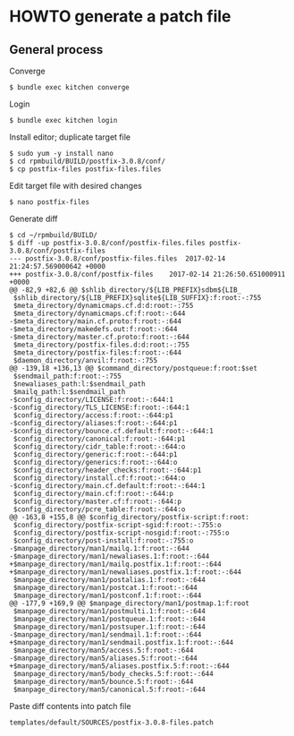 # HOWTO generate a patch file

## General process

Converge

    $ bundle exec kitchen converge

Login

    $ bundle exec kitchen login

Install editor; duplicate target file

    $ sudo yum -y install nano
    $ cd rpmbuild/BUILD/postfix-3.0.8/conf/
    $ cp postfix-files postfix-files.files

Edit target file with desired changes

    $ nano postfix-files

Generate diff

    $ cd ~/rpmbuild/BUILD/
    $ diff -up postfix-3.0.8/conf/postfix-files.files postfix-3.0.8/conf/postfix-files
    --- postfix-3.0.8/conf/postfix-files.files	2017-02-14 21:24:57.569000642 +0000
    +++ postfix-3.0.8/conf/postfix-files	2017-02-14 21:26:50.651000911 +0000
    @@ -82,9 +82,6 @@ $shlib_directory/${LIB_PREFIX}sdbm${LIB_
     $shlib_directory/${LIB_PREFIX}sqlite${LIB_SUFFIX}:f:root:-:755
     $meta_directory/dynamicmaps.cf.d:d:root:-:755
     $meta_directory/dynamicmaps.cf:f:root:-:644
    -$meta_directory/main.cf.proto:f:root:-:644
    -$meta_directory/makedefs.out:f:root:-:644
    -$meta_directory/master.cf.proto:f:root:-:644
     $meta_directory/postfix-files.d:d:root:-:755
     $meta_directory/postfix-files:f:root:-:644
     $daemon_directory/anvil:f:root:-:755
    @@ -139,18 +136,13 @@ $command_directory/postqueue:f:root:$set
     $sendmail_path:f:root:-:755
     $newaliases_path:l:$sendmail_path
     $mailq_path:l:$sendmail_path
    -$config_directory/LICENSE:f:root:-:644:1
    -$config_directory/TLS_LICENSE:f:root:-:644:1
     $config_directory/access:f:root:-:644:p1
    -$config_directory/aliases:f:root:-:644:p1
    -$config_directory/bounce.cf.default:f:root:-:644:1
     $config_directory/canonical:f:root:-:644:p1
     $config_directory/cidr_table:f:root:-:644:o
     $config_directory/generic:f:root:-:644:p1
     $config_directory/generics:f:root:-:644:o
     $config_directory/header_checks:f:root:-:644:p1
     $config_directory/install.cf:f:root:-:644:o
    -$config_directory/main.cf.default:f:root:-:644:1
     $config_directory/main.cf:f:root:-:644:p
     $config_directory/master.cf:f:root:-:644:p
     $config_directory/pcre_table:f:root:-:644:o
    @@ -163,8 +155,8 @@ $config_directory/postfix-script:f:root:
     $config_directory/postfix-script-sgid:f:root:-:755:o
     $config_directory/postfix-script-nosgid:f:root:-:755:o
     $config_directory/post-install:f:root:-:755:o
    -$manpage_directory/man1/mailq.1:f:root:-:644
    -$manpage_directory/man1/newaliases.1:f:root:-:644
    +$manpage_directory/man1/mailq.postfix.1:f:root:-:644
    +$manpage_directory/man1/newaliases.postfix.1:f:root:-:644
     $manpage_directory/man1/postalias.1:f:root:-:644
     $manpage_directory/man1/postcat.1:f:root:-:644
     $manpage_directory/man1/postconf.1:f:root:-:644
    @@ -177,9 +169,9 @@ $manpage_directory/man1/postmap.1:f:root
     $manpage_directory/man1/postmulti.1:f:root:-:644
     $manpage_directory/man1/postqueue.1:f:root:-:644
     $manpage_directory/man1/postsuper.1:f:root:-:644
    -$manpage_directory/man1/sendmail.1:f:root:-:644
    +$manpage_directory/man1/sendmail.postfix.1:f:root:-:644
     $manpage_directory/man5/access.5:f:root:-:644
    -$manpage_directory/man5/aliases.5:f:root:-:644
    +$manpage_directory/man5/aliases.postfix.5:f:root:-:644
     $manpage_directory/man5/body_checks.5:f:root:-:644
     $manpage_directory/man5/bounce.5:f:root:-:644
     $manpage_directory/man5/canonical.5:f:root:-:644

Paste diff contents into patch file

    templates/default/SOURCES/postfix-3.0.8-files.patch
